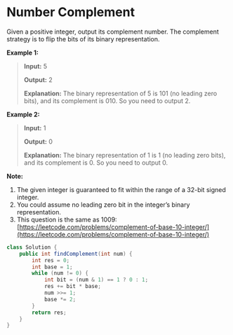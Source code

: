 # Number Complement

Given a positive integer, output its complement number. The complement strategy is to flip the bits of its binary representation.

**Example 1:**

> **Input:** 5 
>
> **Output:** 2 
>
> **Explanation:** The binary representation of 5 is 101 \(no leading zero bits\), and its complement is 010. So you need to output 2.

**Example 2:**

> **Input:** 1 
>
> **Output:** 0 
>
> **Explanation:** The binary representation of 1 is 1 \(no leading zero bits\), and its complement is 0. So you need to output 0.

**Note:**

1. The given integer is guaranteed to fit within the range of a 32-bit signed integer.
2. You could assume no leading zero bit in the integer’s binary representation.
3. This question is the same as 1009: [https://leetcode.com/problems/complement-of-base-10-integer/](https://leetcode.com/problems/complement-of-base-10-integer/)

```java
class Solution {
    public int findComplement(int num) {
        int res = 0;
        int base = 1;
        while (num != 0) {
            int bit = (num & 1) == 1 ? 0 : 1;
            res += bit * base;
            num >>= 1;
            base *= 2;
        }
        return res;
    }
}
```

